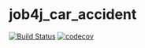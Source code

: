 # job4j_car_accident

[![Build Status](https://app.travis-ci.com/dheaven92/job4j_car_accident.svg?branch=master)](https://app.travis-ci.com/dheaven92/job4j_car_accident)
[![codecov](https://codecov.io/gh/dheaven92/job4j_car_accident/branch/master/graph/badge.svg?token=5CRMP6U162)](https://codecov.io/gh/dheaven92/job4j_car_accident)